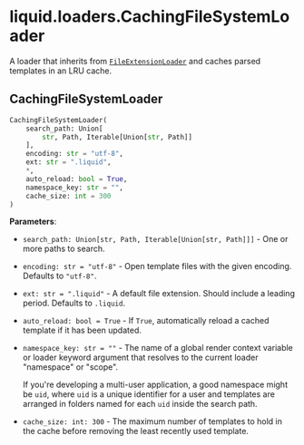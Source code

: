 # liquid.loaders.CachingFileSystemLoader

A loader that inherits from [`FileExtensionLoader`](./fileextensionloader.md) and caches parsed templates in an LRU cache.

## CachingFileSystemLoader

```python
CachingFileSystemLoader(
    search_path: Union[
        str, Path, Iterable[Union[str, Path]]
    ],
    encoding: str = "utf-8",
    ext: str = ".liquid",
    *,
    auto_reload: bool = True,
    namespace_key: str = "",
    cache_size: int = 300
)
```

**Parameters**:

- `search_path: Union[str, Path, Iterable[Union[str, Path]]]` - One or more paths to search.

- `encoding: str = "utf-8"` - Open template files with the given encoding. Defaults to `"utf-8"`.

- `ext: str = ".liquid"` - A default file extension. Should include a leading period. Defaults to `.liquid`.

- `auto_reload: bool = True` - If `True`, automatically reload a cached template if it has been updated.

- `namespace_key: str = ""` - The name of a global render context variable or loader keyword argument that resolves to the current loader "namespace" or "scope".

  If you're developing a multi-user application, a good namespace might be `uid`, where `uid` is a unique identifier for a user and templates are arranged in folders named for each `uid` inside the search path.

- `cache_size: int: 300` - The maximum number of templates to hold in the cache before removing the least recently used template.

